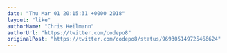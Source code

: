 ```yaml
---
date: "Thu Mar 01 20:15:31 +0000 2018"
layout: "like"
authorName: "Chris Heilmann"
authorUrl: "https://twitter.com/codepo8"
originalPost: "https://twitter.com/codepo8/status/969305149725466624"
---
```

